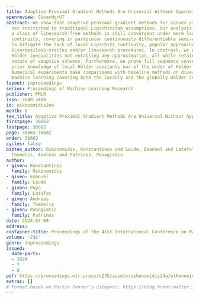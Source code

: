 ```yaml
---
title: Adaptive Proximal Gradient Methods Are Universal Without Approximation
openreview: SUxarNgrUT
abstract: We show that adaptive proximal gradient methods for convex problems are
  not restricted to traditional Lipschitzian assumptions. Our analysis reveals that
  a class of linesearch-free methods is still convergent under mere local Hölder gradient
  continuity, covering in particular continuously differentiable semi-algebraic functions.
  To mitigate the lack of local Lipschitz continuity, popular approaches revolve around
  $\varepsilon$-oracles and/or linesearch procedures. In contrast, we exploit plain
  Hölder inequalities not entailing any approximation, all while retaining the linesearch-free
  nature of adaptive schemes. Furthermore, we prove full sequence convergence without
  prior knowledge of local Hölder constants nor of the order of Hölder continuity.
  Numerical experiments make comparisons with baseline methods on diverse tasks from
  machine learning covering both the locally and the globally Hölder setting.
layout: inproceedings
series: Proceedings of Machine Learning Research
publisher: PMLR
issn: 2640-3498
id: oikonomidis24a
month: 0
tex_title: Adaptive Proximal Gradient Methods Are Universal Without Approximation
firstpage: 38663
lastpage: 38682
page: 38663-38682
order: 38663
cycles: false
bibtex_author: Oikonomidis, Konstantinos and Laude, Emanuel and Latafat, Puya and
  Themelis, Andreas and Patrinos, Panagiotis
author:
- given: Konstantinos
  family: Oikonomidis
- given: Emanuel
  family: Laude
- given: Puya
  family: Latafat
- given: Andreas
  family: Themelis
- given: Panagiotis
  family: Patrinos
date: 2024-07-08
address:
container-title: Proceedings of the 41st International Conference on Machine Learning
volume: '235'
genre: inproceedings
issued:
  date-parts:
  - 2024
  - 7
  - 8
pdf: https://proceedings.mlr.press/v235/assets/oikonomidis24a/oikonomidis24a.pdf
extras: []
# Format based on Martin Fenner's citeproc: https://blog.front-matter.io/posts/citeproc-yaml-for-bibliographies/
---
```

